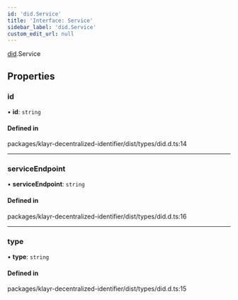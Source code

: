 ```yaml
---
id: 'did.Service'
title: 'Interface: Service'
sidebar_label: 'did.Service'
custom_edit_url: null
---
```


[did](../namespaces/did.md).Service

## Properties

### id

• **id**: `string`

#### Defined in

packages/klayr-decentralized-identifier/dist/types/did.d.ts:14

---

### serviceEndpoint

• **serviceEndpoint**: `string`

#### Defined in

packages/klayr-decentralized-identifier/dist/types/did.d.ts:16

---

### type

• **type**: `string`

#### Defined in

packages/klayr-decentralized-identifier/dist/types/did.d.ts:15
